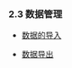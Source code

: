 ### 2.3 数据管理

* [数据的导入](/guan-li-yuan-shou-ce/qi-ye-hou-tai/shu-ju-guan-li/shu-ju-dao-ru.md)

* [数据导出](/guan-li-yuan-shou-ce/qi-ye-hou-tai/shu-ju-guan-li/shu-ju-dao-chu.md)